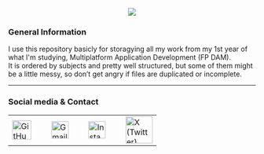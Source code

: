 <p align="center">
  <img src="https://capsule-render.vercel.app/api?type=waving&height=280&color=0:B43A4E,50:FD1D1D,100:FCB045&text=1ºDAM%20Archives📕&fontAlign=50&reversal=false&textBg=false&desc=Yust%20the%20files%20of%20my%20studies%20year&descAlign=55&descAlignY=61&fontAlignY=42&fontColor=0D1117" />
</p>

### General Information

I use this repository basicly for storagying all my work from my 1st year of what I'm studying, Multiplatform Application Development (FP DAM).  
It is ordered by subjects and pretty well structured, but some of them might be a little messy, so don’t get angry if files are duplicated or incomplete.

---

### Social media & Contact

<table cellspacing="0" cellpadding="0" style="border-collapse: collapse;">
  <tr>
    <td valign="middle" height="40" style="border-color:#ffffff00;">
      <a href="https://github.com/Amaado" target="_blank" style="text-decoration:none;">
        <img width="39" src="https://icones.pro/wp-content/uploads/2021/06/icone-github-violet.png" alt="GitHub"/>
      </a>
    </td>
    <td style="border-color:#ffffff00;">&nbsp;&nbsp;</td>
    <td valign="middle" height="40" style="border-color:#ffffff00;">
      <a href="https://mail.google.com/mail/?view=cm&to=andresamadocibreiro22@gmail.com" target="_blank" style="text-decoration:none;">
        <img width="35" src="https://upload.wikimedia.org/wikipedia/commons/thumb/e/e4/Antu_gmail.svg/640px-Antu_gmail.svg.png" alt="Gmail"/>
      </a>
    </td>
    <td style="border-color:#ffffff00;">&nbsp;&nbsp;</td>
    <td valign="middle" height="40" style="border-color:#ffffff00;">
      <a href="https://www.instagram.com/amaado_/" target="_blank" style="text-decoration:none;">
        <img width="35" src="https://upload.wikimedia.org/wikipedia/commons/9/95/Instagram_logo_2022.svg" alt="Instagram"/>
      </a>
    </td>
    <td style="border-color:#ffffff00;">&nbsp;&nbsp;</td>
    <td valign="middle" height="40" style="border-color:#ffffff00;">
      <a href="https://x.com/amaado__" target="_blank" style="text-decoration:none;">
        <img width="55" src="https://images.freeimages.com/image/large-previews/4d8/x-twitter-light-blue-logo-5694248.png?fmt=webp&h=350" alt="X (Twitter)"/>
      </a>
    </td>
  </tr>
</table>
